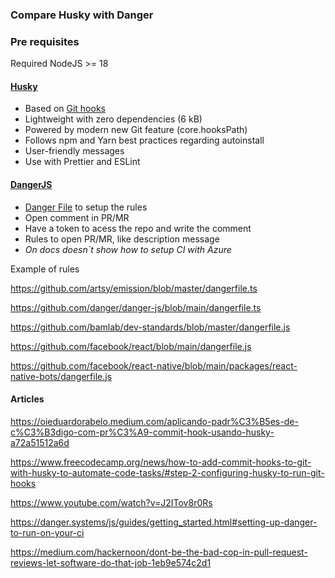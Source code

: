 ### Compare Husky with Danger

### Pre requisites

Required NodeJS >= 18

#### [Husky](https://typicode.github.io/husky/getting-started.html)

- Based on [Git hooks](https://git-scm.com/docs/githooks)
- Lightweight with zero dependencies (6 kB)
- Powered by modern new Git feature (core.hooksPath)
- Follows npm and Yarn best practices regarding autoinstall
- User-friendly messages
- Use with Prettier and ESLint

#### [DangerJS](https://danger.systems/js/)

- [Danger File](https://danger.systems/js/guides/the_dangerfile) to setup the rules
- Open comment in PR/MR
- Have a token to acess the repo and write the comment
- Rules to open PR/MR, like description message
- _On docs doesn`t show how to setup CI with Azure_

Example of rules

https://github.com/artsy/emission/blob/master/dangerfile.ts

https://github.com/danger/danger-js/blob/main/dangerfile.ts

https://github.com/bamlab/dev-standards/blob/master/dangerfile.js

https://github.com/facebook/react/blob/main/dangerfile.js

https://github.com/facebook/react-native/blob/main/packages/react-native-bots/dangerfile.js

#### Articles

https://oieduardorabelo.medium.com/aplicando-padr%C3%B5es-de-c%C3%B3digo-com-pr%C3%A9-commit-hook-usando-husky-a72a51512a6d

https://www.freecodecamp.org/news/how-to-add-commit-hooks-to-git-with-husky-to-automate-code-tasks/#step-2-configuring-husky-to-run-git-hooks

https://www.youtube.com/watch?v=J2ITov8r0Rs

https://danger.systems/js/guides/getting_started.html#setting-up-danger-to-run-on-your-ci

https://medium.com/hackernoon/dont-be-the-bad-cop-in-pull-request-reviews-let-software-do-that-job-1eb9e574c2d1
